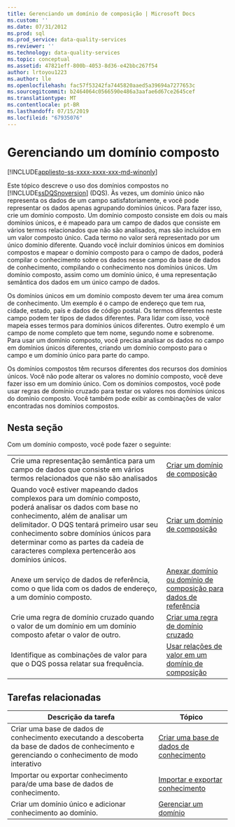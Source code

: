 ```yaml
---
title: Gerenciando um domínio de composição | Microsoft Docs
ms.custom: ''
ms.date: 07/31/2012
ms.prod: sql
ms.prod_service: data-quality-services
ms.reviewer: ''
ms.technology: data-quality-services
ms.topic: conceptual
ms.assetid: 47821eff-800b-4053-8d36-e42bbc267f54
author: lrtoyou1223
ms.author: lle
ms.openlocfilehash: fac57f53242fa7445820aaed5a39694a7277653c
ms.sourcegitcommit: b2464064c0566590e486a3aafae6d67ce2645cef
ms.translationtype: MT
ms.contentlocale: pt-BR
ms.lasthandoff: 07/15/2019
ms.locfileid: "67935076"
---
```

# <a name="managing-a-composite-domain"></a>Gerenciando um domínio composto

[!INCLUDE[appliesto-ss-xxxx-xxxx-xxx-md-winonly](../includes/appliesto-ss-xxxx-xxxx-xxx-md-winonly.md)]

  Este tópico descreve o uso dos domínios compostos no [!INCLUDE[ssDQSnoversion](../includes/ssdqsnoversion-md.md)] (DQS). Às vezes, um domínio único não representa os dados de um campo satisfatoriamente, e você pode representar os dados apenas agrupando domínios únicos. Para fazer isso, crie um domínio composto. Um domínio composto consiste em dois ou mais domínios únicos, e é mapeado para um campo de dados que consiste em vários termos relacionados que não são analisados, mas são incluídos em um valor composto único. Cada termo no valor será representado por um único domínio diferente. Quando você incluir domínios únicos em domínios compostos e mapear o domínio composto para o campo de dados, poderá compilar o conhecimento sobre os dados nesse campo da base de dados de conhecimento, compilando o conhecimento nos domínios únicos. Um domínio composto, assim como um domínio único, é uma representação semântica dos dados em um único campo de dados.  
  
 Os domínios únicos em um domínio composto devem ter uma área comum de conhecimento. Um exemplo é o campo de endereço que tem rua, cidade, estado, país e dados de código postal. Os termos diferentes neste campo podem ter tipos de dados diferentes. Para lidar com isso, você mapeia esses termos para domínios únicos diferentes. Outro exemplo é um campo de nome completo que tem nome, segundo nome e sobrenome. Para usar um domínio composto, você precisa analisar os dados no campo em domínios únicos diferentes, criando um domínio composto para o campo e um domínio único para parte do campo.  
  
 Os domínios compostos têm recursos diferentes dos recursos dos domínios únicos. Você não pode alterar os valores no domínio composto, você deve fazer isso em um domínio único. Com os domínios compostos, você pode usar regras de domínio cruzado para testar os valores nos domínios únicos do domínio composto. Você também pode exibir as combinações de valor encontradas nos domínios compostos.  
  
## <a name="in-this-section"></a>Nesta seção  
 Com um domínio composto, você pode fazer o seguinte:  
  
|||  
|-|-|  
|Crie uma representação semântica para um campo de dados que consiste em vários termos relacionados que não são analisados|[Criar um domínio de composição](../data-quality-services/create-a-composite-domain.md)|  
|Quando você estiver mapeando dados complexos para um domínio composto, poderá analisar os dados com base no conhecimento, além de analisar um delimitador. O DQS tentará primeiro usar seu conhecimento sobre domínios únicos para determinar como as partes da cadeia de caracteres complexa pertencerão aos domínios únicos.|[Criar um domínio de composição](../data-quality-services/create-a-composite-domain.md)|  
|Anexe um serviço de dados de referência, como o que lida com os dados de endereço, a um domínio composto.|[Anexar domínio ou domínio de composição para dados de referência](../data-quality-services/attach-domain-or-composite-domain-to-reference-data.md)|  
|Crie uma regra de domínio cruzado quando o valor de um domínio em um domínio composto afetar o valor de outro.|[Criar uma regra de domínio cruzado](../data-quality-services/create-a-cross-domain-rule.md)|  
|Identifique as combinações de valor para que o DQS possa relatar sua frequência.|[Usar relações de valor em um domínio de composição](../data-quality-services/use-value-relations-in-a-composite-domain.md)|  
  
## <a name="related-tasks"></a>Tarefas relacionadas  
  
|Descrição da tarefa|Tópico|  
|----------------------|-----------|  
|Criar uma base de dados de conhecimento executando a descoberta da base de dados de conhecimento e gerenciando o conhecimento de modo interativo|[Criar uma base de dados de conhecimento](../data-quality-services/building-a-knowledge-base.md)|  
|Importar ou exportar conhecimento para/de uma base de dados de conhecimento.|[Importar e exportar conhecimento](../data-quality-services/importing-and-exporting-knowledge.md)|  
|Criar um domínio único e adicionar conhecimento ao domínio.|[Gerenciar um domínio](../data-quality-services/managing-a-domain.md)|  
  
  
